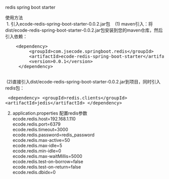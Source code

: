  redis spring boot starter
 
  使用方法  
  1.  引入ecode-redis-spring-boot-starter-0.0.2.jar包   
  (1) maven引入：将dist/ecode-redis-spring-boot-starter-0.0.2.jar包安装到您的maven仓库，然后引入依赖：
   <pre>
    &lt;dependency&gt;
  	     &lt;groupId&gt;com.jsecode.springboot.redis&lt;/groupId&gt;
  	     &lt;artifactId&gt;ecode-redis-spring-boot-starter&lt;/artifactId&gt;
  	     &lt;version&gt;0.0.1&lt;/version&gt;
  	 &lt;/dependency&gt;
    </pre> 
  (2)直接引入dist/ecode-redis-spring-boot-starter-0.0.2.jar到项目，同时引入redis包：  
     <pre>
      &lt;dependency&gt;
      	  &lt;groupId>redis.clients&lt;/groupId&gt;
      	  &lt;artifactId>jedis&lt;/artifactId&gt;
      &lt;/dependency&gt;
    </pre>  
 
  2. application.properties 配置redis参数  
    ecode.redis.host=192.168.1.110  
    ecode.redis.port=6379  
    ecode.redis.timeout=3000  
    ecode.redis.password=redis_password  
    ecode.redis.max-active=50  
    ecode.redis.max-idle=5  
    ecode.redis.min-idle=0  
    ecode.redis.max-waitMillis=5000  
    ecode.redis.test-on-borrow=false  
    ecode.redis.test-on-return=false  
    ecode.redis.dbidx=0  
 
